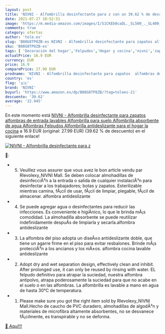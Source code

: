 ```yaml
---
layout: post
title: 'NIVNI - Alfombrilla desinfectante para z con un 39.62 % de descuento'
date: 2021-07-27 10:52:51
image: 'https://m.media-amazon.com/images/I/51CKEb0caDL._SL500_._SL400_.jpg'
comments: true
category: ofertas
author: 'tole.es'
slug: 'B08G8TP8ZB-es NIVNI - Alfombrilla desinfectante para zapatos alfombras...'
sku: 'B08G8TP8ZB-es'
tags: [ 'Decoración del hogar','Felpudos','Hogar y cocina','nivni','zapatos', ]
actualPrice: 16.9 EUR
currency: EUR
price: 16.9
comparePrice: 27.99 EUR
prodname: 'NIVNI - Alfombrilla desinfectante para zapatos  alfombras de entrada lavables Alfombrilla para suelo Alfombrilla absorbente de agua Alfombras Felpudos Alfombrilla antideslizante para el hogar  la cocina'
country: 'es'
flag: '🇪🇸'
brand: 'NIVNI'
buyurl: 'https://www.amazon.es/dp/B08G8TP8ZB/?tag=tolees-21'
descuento: '39.62'
average: '22.945'
---
```


En este momento está [NIVNI - Alfombrilla desinfectante para zapatos  alfombras de entrada lavables Alfombrilla para suelo Alfombrilla absorbente de agua Alfombras Felpudos Alfombrilla antideslizante para el hogar  la cocina](https://www.amazon.es/dp/B08G8TP8ZB/?tag=tolees-21) a 16.9 EUR (original: 27.99 EUR) (39.62 %  de descuento) en el siguiente enlace!

[![NIVNI - Alfombrilla desinfectante para z](https://m.media-amazon.com/images/I/51CKEb0caDL._SL500_._SL400_.jpg)](https://www.amazon.es/dp/B08G8TP8ZB/?tag=tolees-21)

🔎:

- 5. Veuillez vous assurer que vous avez le bon article vendu par Rlevolexy_NIVNI Mall. Se deben colocar almohadillas de desinfecciÃ³n a la entrada o salida de cualquier instalaciÃ³n para desinfectar a los trabajadores; botas y zapatos. Esterilizable mientras camina, fÃ¡cil de usar, fÃ¡cil de limpiar, plegable, fÃ¡cil de almacenar. alfombra antideslizante
- 4. Se puede agregar agua o desinfectantes para reducir las infecciones. Es conveniente e higiÃnico, lo que le brinda mÃ¡s comodidad. La almohadilla absorbente se puede reutilizar indefinidamente despuÃs de limpiarla y secarla.alfombra antideslizante
- 3. La alfombra del piso adopta un diseÃ±o antideslizante doble, que tiene un agarre firme en el piso para evitar resbalones. Brinde mÃ¡s protecciÃ³n a los ancianos y los niÃ±os. alfombra cocina lavable antideslizante
- 2. Adopt dry and wet separation design, effectively clean and inhibit. After prolonged use, it can only be reused by rinsing with water. EL felpudo definitivo para atrapar la suciedad, nuestra alfombra antipolvo, atrapa poderosamente la suciedad para que no acabe en el suelo o en las alfombras. La alfombrilla es lavable a mano en agua de hasta 30°C de temperatura.
- 1. Please make sure you got the right item sold by Rlevolexy_NIVNI Mall.Hecho de caucho de PVC duradero, almohadillas de algodÃ³n y materiales de microfibra altamente absorbentes, no se desvanece fÃ¡cilmente, es transpirable y no se deforma.

[🛒 Aquí!!!](https://www.amazon.es/dp/B08G8TP8ZB/?tag=tolees-21)
